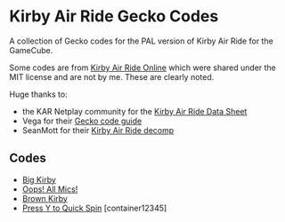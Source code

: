 # Kirby Air Ride Gecko Codes
A collection of Gecko codes for the PAL version of Kirby Air Ride for the GameCube.

Some codes are from [Kirby Air Ride Online](https://github.com/EternalllZM/rtd-kar/) which were shared under the MIT license and are not by me. These are clearly noted.

Huge thanks to:
- the KAR Netplay community for the [Kirby Air Ride Data Sheet](https://docs.google.com/spreadsheets/d/17oqMElsOA1FQ4SigXuoF7Jv9Lent2DyywZgCmreKGfM/edit?gid=205218850#gid=205218850)
- Vega for their [Gecko code guide](https://mariokartwii.com/showthread.php?tid=830)
- SeanMott for their [Kirby Air Ride decomp](https://github.com/SeanMott/KAR-Decomp/)

## Codes
- [Big Kirby](./codes/big_kirby.md)
- [Oops! All Mics!](./codes/all_mics.md)
- [Brown Kirby](./codes/brown_kirby.md)
- [Press Y to Quick Spin](./codes/y_spin.md) [container12345]
